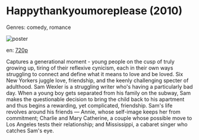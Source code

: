 # Happythankyoumoreplease (2010)

Genres: comedy, romance

![poster](http://image.tmdb.org/t/p/w500/w4omTuqEZO1GbuBuSgJIub3dCJe.jpg)

en:
  [720p](magnet:?xt=urn:btih:F38227B98B965C351D1C8BDC6AD816DE7565C1A5&tr=udp://glotorrents.pw:6969/announce&tr=udp://tracker.opentrackr.org:1337/announce&tr=udp://torrent.gresille.org:80/announce&tr=udp://tracker.openbittorrent.com:80&tr=udp://tracker.coppersurfer.tk:6969&tr=udp://tracker.leechers-paradise.org:6969&tr=udp://p4p.arenabg.ch:1337&tr=udp://tracker.internetwarriors.net:1337)
  


Captures a generational moment - young people on the cusp of truly growing up, tiring of their reflexive cynicism, each in their own ways struggling to connect and define what it means to love and be loved. Six New Yorkers juggle love, friendship, and the keenly challenging specter of adulthood. Sam Wexler is a struggling writer who's having a particularly bad day. When a young boy gets separated from his family on the subway, Sam makes the questionable decision to bring the child back to his apartment and thus begins a rewarding, yet complicated, friendship. Sam's life revolves around his friends — Annie, whose self-image keeps her from commitment; Charlie and Mary Catherine, a couple whose possible move to Los Angeles tests their relationship; and Mississippi, a cabaret singer who catches Sam's eye.